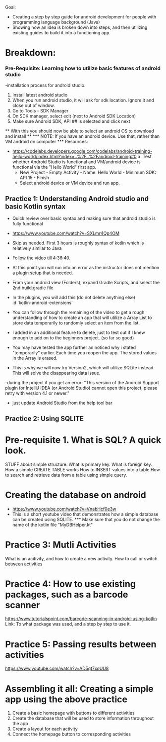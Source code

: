 Goal: 
- Creating a step by step guide for android development for people with programming language background (Java)
- Showing how an idea is broken down into steps, and then utilizing existing guides to build it into a functioning app.

# Breakdown:
  
### Pre-Requisite: Learning how to utilize basic features of android studio
-installation process for android studio.
1. Install latest android studio
2. When you run android studio, it will ask for sdk location. Ignore it and close out of window.
3. Go to Tools - SDK Manager 
4. On SDK manager, select edit (next to Android SDK Location)
5. Make sure Android SDK, API ## is selected and click next

** With this you should now be able to select an android OS to download and install **
*** NOTE: If you have an android device. Use that, rather than VM android on computer ***
Resources:
* https://codelabs.developers.google.com/codelabs/android-training-hello-world/index.html?index=..%2F..%2Fandroid-training#0
a. Test whether Android Studio is functional and VM/android device is functional via the "Hello World" first app.
  - New Project - Empty Activity - Name: Hello World - Minimum SDK: API 15 - Finish
  - Select android device or VM device and run app.


## Practice 1: Understanding Android studio and basic Kotlin syntax
* Quick review over basic syntax and making sure that android studio is fully functional
* https://www.youtube.com/watch?v=SXLmr4Qp4OM
* Skip as needed. First 3 hours is roughly syntax of kotlin which is relatively similar to Java

* Follow the video till 4:36:40.
* At this point you will run into an error as the instructor does not mention a plugin setup that is needed.
* From your android view (Folders), expand Gradle Scripts, and select the 2nd build.gradle file
* In the plugins, you will add this (do not delete anything else)     
id 'kotlin-android-extensions'
* You can follow through the remaining of the video to get a rough understanding of how to create an app that will utilize a Array List to store data temporarily to randomly select an item from the list.
* I added in an additional feature to delete, just to test out if I knew enough to add on to the beginners project. (so far so good)

* You may have tested the app further an noticed why i stated "temporarily" earlier. Each time you reopen the app. The stored values in the Array is erased.
* This is why we will now try Version2, which will utilize SQLite instead. This will solve the disappearing data issue.

-during the project if you get an error: "This version of the Android Support plugin for IntelliJ IDEA (or Android Studio) cannot open this project, please retry with version 4.1 or newer."
- just update Android Studio from the help tool bar


## Practice 2: Using SQLITE
# Pre-requisite 1. What is SQL? A quick look.
STUFF about simple structure. What is primary key. What is foreign key. 
How a simple CREATE TABLE  works
How to INSERT values into a table
How to search and retrieve data from a table using simple query.


# Creating the database on android
* https://www.youtube.com/watch?v=VnabHcf0e3w
* This is a short youtube video that demonstrates how a simple database can be created using SQLITE.
*** Make sure that you do not change the name of the kotlin file "MyDBHelper.kt"


# Practice 3: Mutli Activities
What is an acitivity, and how to create a new activity.
How to call or switch between activities

# Practice 4: How to use existing packages, such as a barcode scanner
https://www.tutorialspoint.com/barcode-scanning-in-android-using-kotlin
Link: To what package was used, and a step by step to use it.

# Practice 5: Passing results between activities
https://www.youtube.com/watch?v=AD5qt7xoUU8

# Assembling it all: Creating a simple app using the above practice
1. Create a basic homepage with buttons to different activities
2. Create the database that will be used to store information throughout the app
3. Create a layout for each activity
4. Connect the homepage button to corresponding activities


